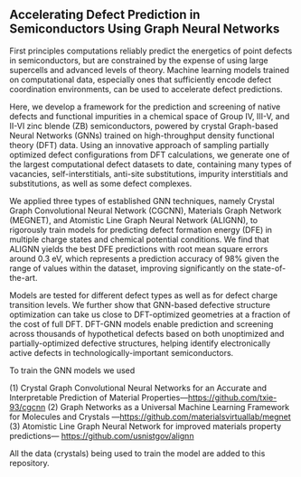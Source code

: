 <h2>Accelerating Defect Prediction in Semiconductors Using Graph Neural Networks</h2>
<p>First principles computations reliably predict the energetics of point defects in semiconductors, but are constrained by the expense of using large supercells and advanced levels of theory. Machine learning models trained on computational data, especially ones that sufficiently encode defect coordination environments, can be used to accelerate defect predictions.</p>
<p>Here, we develop a framework for the prediction and screening of native defects and functional impurities in a chemical space of Group IV, III-V, and II-VI zinc blende (ZB) semiconductors, powered by crystal Graph-based Neural Networks (GNNs) trained on high-throughput density functional theory (DFT) data. Using an innovative approach of sampling partially optimized defect configurations from DFT calculations, we generate one of the largest computational defect datasets to date, containing many types of vacancies, self-interstitials, anti-site substitutions, impurity interstitials and substitutions, as well as some defect complexes.</p>
<p>We applied three types of established GNN techniques, namely Crystal Graph Convolutional Neural Network (CGCNN), Materials Graph Network (MEGNET), and Atomistic Line Graph Neural Network (ALIGNN), to rigorously train models for predicting defect formation energy (DFE) in multiple charge states and chemical potential conditions. We find that ALIGNN yields the best DFE predictions with root mean square errors around 0.3 eV, which represents a prediction accuracy of 98% given the range of values within the dataset, improving significantly on the state-of-the-art.</p>
<p>Models are tested for different defect types as well as for defect charge transition levels. We further show that GNN-based defective structure optimization can take us close to DFT-optimized geometries at a fraction of the cost of full DFT. DFT-GNN models enable prediction and screening across thousands of hypothetical defects based on both unoptimized and partially-optimized defective structures, helping identify electronically active defects in technologically-important semiconductors.</p>

To train the GNN models we used

(1) Crystal Graph Convolutional Neural Networks for an Accurate and Interpretable Prediction of Material Properties—https://github.com/txie-93/cgcnn
(2) Graph Networks as a Universal Machine Learning Framework for Molecules and Crystals —https://github.com/materialsvirtuallab/megnet
(3) Atomistic Line Graph Neural Network for improved materials property predictions— https://github.com/usnistgov/alignn


All the data (crystals) being used to train the model are added to this repository. 
